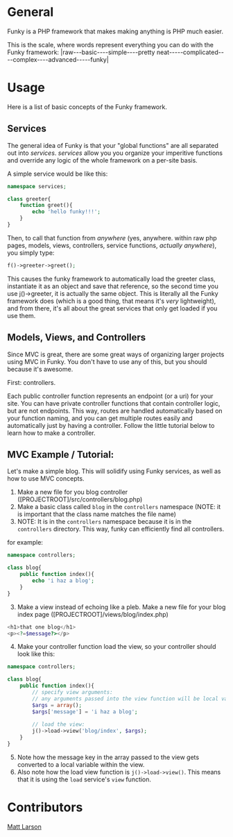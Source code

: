General
=======

Funky is a PHP framework that makes making anything is PHP much easier.

This is the scale, where words represent everything you can do with the Funky framework:
|raw---basic----simple----pretty neat-----complicated----complex----advanced-----funky|


Usage
=====

Here is a list of basic concepts of the Funky framework.


Services
-------

The general idea of Funky is that your "global functions" are all separated out into *services*.
*services* allow you you organize your imperitive functions and override any logic of the whole framework on a per-site basis.

A simple service would be like this:

```php
namespace services;

class greeter{
	function greet(){
		echo 'hello funky!!!';
	}
}
```

Then, to call that function from *anywhere* (yes, anywhere. within raw php pages, models, views, controllers, service functions, *actually anywhere*), you simply type:

```php
f()->greeter->greet();
```

This causes the funky framework to automatically load the greeter class, instantiate it as an object and save that reference, so the second time you use j()->greeter, it is actually the same object.
This is literally all the Funky framework does (which is a good thing, that means it's *very* lightweight), and from there, it's all about the great services that only get loaded if you use them.


Models, Views, and Controllers
--------------------------

Since MVC is great, there are some great ways of organizing larger projects using MVC in Funky. You don't have to use any of this, but you should because it's awesome.

First: controllers.

Each public controller function represents an endpoint (or a uri) for your site.
You can have private controller functions that contain controller logic, but are not endpoints.
This way, routes are handled automatically based on your function naming, and you can get multiple routes easily and automatically just by having a controller.
Follow the little tutorial below to learn how to make a controller.

MVC Example / Tutorial:
-----------

Let's make a simple blog. This will solidify using Funky services, as well as how to use MVC concepts.

1) Make a new file for you blog controller ([PROJECTROOT]/src/controllers/blog.php)
2) Make a basic class called `blog` in the `controllers` namespace (NOTE: it is important that the class name matches the file name)
3) NOTE: It is in the `controllers` namespace because it is in the `controllers` directory. This way, funky can efficiently find all controllers.

for example:

```php
namespace controllers;

class blog{
	public function index(){
		echo 'i haz a blog';
	}
}
```

3) Make a view instead of echoing like a pleb. Make a new file for your blog index page ([PROJECTROOT]/views/blog/index.php)

```php
<h1>that one blog</h1>
<p><?=$message?></p>
```

4) Make your controller function load the view, so your controller should look like this:

```php
namespace controllers;

class blog{
	public function index(){
		// specify view arguments:
		// any arguments passed into the view function will be local variables in your view
		$args = array();
		$args['message'] = 'i haz a blog';
		
		// load the view:
		j()->load->view('blog/index', $args);
	}
}
```

5) Note how the message key in the array passed to the view gets converted to a local variable within the view.
6) Also note how the load view function is `j()->load->view()`.  This means that it is using the `load` service's `view` function.

Contributors
============

[Matt Larson](http://mistermashu.com)